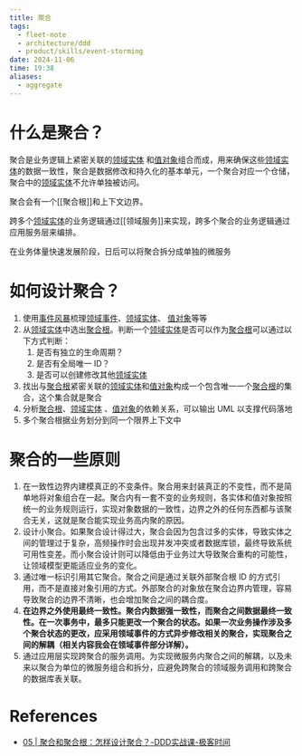 ```yaml
---
title: 聚合
tags:
  - fleet-note
  - architecture/ddd
  - product/skills/event-storming
date: 2024-11-06
time: 19:38
aliases:
  - aggregate
---
```

# 什么是聚合？

聚合是业务逻辑上紧密关联的[领域实体](领域实体.md) 和[值对象](值对象.md)组合而成，用来确保这些[领域实体](领域实体.md)的数据一致性，聚合是数据修改和持久化的基本单元，一个聚合对应一个仓储，聚合中的[领域实体](领域实体.md)不允许单独被访问。

聚合会有一个[[聚合根]]和上下文边界。

跨多个[领域实体](领域实体.md)的业务逻辑通过[[领域服务]]来实现，跨多个聚合的业务逻辑通过应用服务层来编排。

在业务体量快速发展阶段，日后可以将聚合拆分成单独的微服务
# 如何设计聚合？

1. 使用[事件风暴](fleet-notes/domain-driven-design/事件风暴.md)梳理[领域事件](领域事件.md)、[领域实体](领域实体.md)、 [值对象](值对象.md)等等
2. 从[领域实体](领域实体.md)中选出[聚合根](聚合根.md)。判断一个[领域实体](领域实体.md)是否可以作为[聚合根](聚合根.md)可以通过以下方式判断：
	1. 是否有独立的生命周期？
	2. 是否有全局唯一 ID？
	3. 是否可以创建修改其他[领域实体](领域实体.md)
3. 找出与[聚合根](聚合根.md)紧密关联的[领域实体](领域实体.md)和[值对象](值对象.md)构成一个包含唯一一个[聚合根](聚合根.md)的集合，这个集合就是聚合
4. 分析[聚合根](聚合根.md)、[领域实体](领域实体.md) 、[值对象](值对象.md)的依赖关系，可以输出 UML 以支撑代码落地
5. 多个聚合根据业务划分到同一个限界上下文中

# 聚合的一些原则

1. 在一致性边界内建模真正的不变条件。聚合用来封装真正的不变性，而不是简单地将对象组合在一起。聚合内有一套不变的业务规则，各实体和值对象按照统一的业务规则运行，实现对象数据的一致性，边界之外的任何东西都与该聚合无关，这就是聚合能实现业务高内聚的原因。
2. 设计小聚合。如果聚合设计得过大，聚合会因为包含过多的实体，导致实体之间的管理过于复杂，高频操作时会出现并发冲突或者数据库锁，最终导致系统可用性变差。而小聚合设计则可以降低由于业务过大导致聚合重构的可能性，让领域模型更能适应业务的变化。
3. 通过唯一标识引用其它聚合。聚合之间是通过关联外部聚合根 ID 的方式引用，而不是直接对象引用的方式。外部聚合的对象放在聚合边界内管理，容易导致聚合的边界不清晰，也会增加聚合之间的耦合度。
4. **在边界之外使用最终一致性。聚合内数据强一致性，而聚合之间数据最终一致性。在一次事务中，最多只能更改一个聚合的状态。如果一次业务操作涉及多个聚合状态的更改，应采用领域事件的方式异步修改相关的聚合，实现聚合之间的解耦（相关内容我会在领域事件部分详解）。**
5. 通过应用层实现跨聚合的服务调用。为实现微服务内聚合之间的解耦，以及未来以聚合为单位的微服务组合和拆分，应避免跨聚合的领域服务调用和跨聚合的数据库表关联。

# References

* [05 | 聚合和聚合根：怎样设计聚合？-DDD实战课-极客时间](https://time.geekbang.org/column/article/154547)